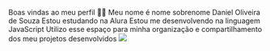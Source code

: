 Boas vindas ao meu perfil 💙💙
Meu nome é nome sobrenome
Daniel Oliveira de Souza
Estou estudando na Alura
Estou me desenvolvendo na linguagem JavaScript
Utilizo esse espaço para minha organização e compartilhamento dos meu projetos desenvolvidos
![](https://tenor.com/QmmNdcGNS0.gif)
